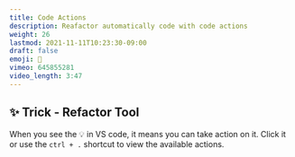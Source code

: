 ```yaml
---
title: Code Actions
description: Reafactor automatically code with code actions
weight: 26
lastmod: 2021-11-11T10:23:30-09:00
draft: false
emoji: 🤯
vimeo: 645855281
video_length: 3:47
---
```


## ✨ Trick - Refactor Tool

When you see the 💡 in VS code, it means you can take action on it. Click it or use the `ctrl + .` shortcut to view the available actions.
